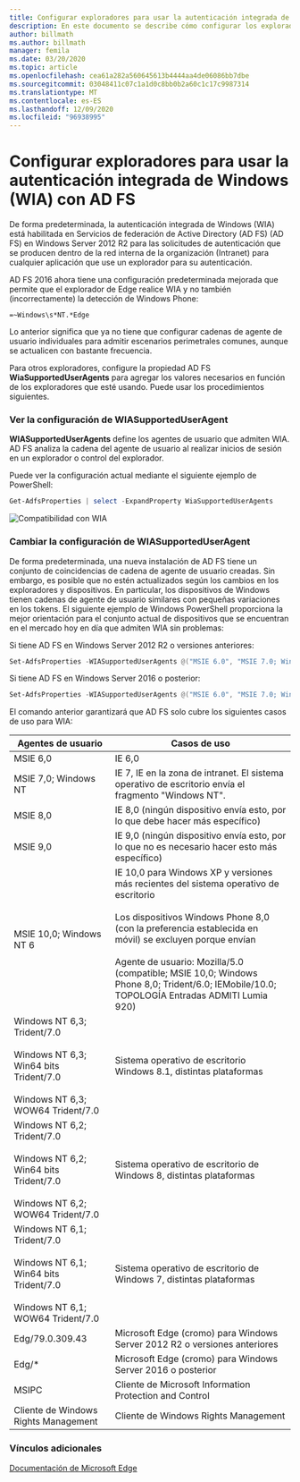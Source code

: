 ```yaml
---
title: Configurar exploradores para usar la autenticación integrada de Windows (WIA) con AD FS
description: En este documento se describe cómo configurar los exploradores para que usen WIA con AD FS
author: billmath
ms.author: billmath
manager: femila
ms.date: 03/20/2020
ms.topic: article
ms.openlocfilehash: cea61a282a560645613b4444aa4de06086bb7dbe
ms.sourcegitcommit: 03048411c07c1a1d0c8bb0b2a60c1c17c9987314
ms.translationtype: MT
ms.contentlocale: es-ES
ms.lasthandoff: 12/09/2020
ms.locfileid: "96938995"
---
```

# <a name="configure-browsers-to-use-windows-integrated-authentication-wia-with-ad-fs"></a>Configurar exploradores para usar la autenticación integrada de Windows (WIA) con AD FS

De forma predeterminada, la autenticación integrada de Windows (WIA) está habilitada en Servicios de federación de Active Directory (AD FS) (AD FS) en Windows Server 2012 R2 para las solicitudes de autenticación que se producen dentro de la red interna de la organización (Intranet) para cualquier aplicación que use un explorador para su autenticación.

AD FS 2016 ahora tiene una configuración predeterminada mejorada que permite que el explorador de Edge realice WIA y no también (incorrectamente) la detección de Windows Phone:

```
=~Windows\s*NT.*Edge
```

Lo anterior significa que ya no tiene que configurar cadenas de agente de usuario individuales para admitir escenarios perimetrales comunes, aunque se actualicen con bastante frecuencia.

Para otros exploradores, configure la propiedad AD FS **WiaSupportedUserAgents** para agregar los valores necesarios en función de los exploradores que esté usando.  Puede usar los procedimientos siguientes.

### <a name="view-wiasupporteduseragent-settings"></a>Ver la configuración de WIASupportedUserAgent

**WIASupportedUserAgents** define los agentes de usuario que admiten WIA. AD FS analiza la cadena del agente de usuario al realizar inicios de sesión en un explorador o control del explorador.

Puede ver la configuración actual mediante el siguiente ejemplo de PowerShell:

```powershell
Get-AdfsProperties | select -ExpandProperty WiaSupportedUserAgents
```

![Compatibilidad con WIA](../operations/media/Configure-AD-FS-Browser-WIA/wiasupport.png)

### <a name="change-wiasupporteduseragent-settings"></a>Cambiar la configuración de WIASupportedUserAgent
De forma predeterminada, una nueva instalación de AD FS tiene un conjunto de coincidencias de cadena de agente de usuario creadas. Sin embargo, es posible que no estén actualizados según los cambios en los exploradores y dispositivos. En particular, los dispositivos de Windows tienen cadenas de agente de usuario similares con pequeñas variaciones en los tokens. El siguiente ejemplo de Windows PowerShell proporciona la mejor orientación para el conjunto actual de dispositivos que se encuentran en el mercado hoy en día que admiten WIA sin problemas:

Si tiene AD FS en Windows Server 2012 R2 o versiones anteriores:

```powershell
Set-AdfsProperties -WIASupportedUserAgents @("MSIE 6.0", "MSIE 7.0; Windows NT", "MSIE 8.0", "MSIE 9.0", "MSIE 10.0; Windows NT 6", "Windows NT 6.3; Trident/7.0", "Windows NT 6.3; Win64; x64; Trident/7.0", "Windows NT 6.3; WOW64; Trident/7.0", "Windows NT 6.2; Trident/7.0", "Windows NT 6.2; Win64; x64; Trident/7.0", "Windows NT 6.2; WOW64; Trident/7.0", "Windows NT 6.1; Trident/7.0", "Windows NT 6.1; Win64; x64; Trident/7.0", "Windows NT 6.1; WOW64; Trident/7.0","Windows NT 10.0; WOW64; Trident/7.0","MSIPC", "Windows Rights Management Client", "Edg/","Edge/")
```

Si tiene AD FS en Windows Server 2016 o posterior:

```powershell
Set-AdfsProperties -WIASupportedUserAgents @("MSIE 6.0", "MSIE 7.0; Windows NT", "MSIE 8.0", "MSIE 9.0", "MSIE 10.0; Windows NT 6", "Windows NT 6.3; Trident/7.0", "Windows NT 6.3; Win64; x64; Trident/7.0", "Windows NT 6.3; WOW64; Trident/7.0", "Windows NT 6.2; Trident/7.0", "Windows NT 6.2; Win64; x64; Trident/7.0", "Windows NT 6.2; WOW64; Trident/7.0", "Windows NT 6.1; Trident/7.0", "Windows NT 6.1; Win64; x64; Trident/7.0", "Windows NT 6.1; WOW64; Trident/7.0","Windows NT 10.0; WOW64; Trident/7.0", "MSIPC", "Windows Rights Management Client", "=~Windows\s*NT.*Edg.*")
```

El comando anterior garantizará que AD FS solo cubre los siguientes casos de uso para WIA:

|Agentes de usuario|Casos de uso|
|-----|-----|
|MSIE 6,0|IE 6,0|
|MSIE 7,0; Windows NT|IE 7, IE en la zona de intranet. El sistema operativo de escritorio envía el fragmento "Windows NT".|
|MSIE 8,0|IE 8,0 (ningún dispositivo envía esto, por lo que debe hacer más específico)|
|MSIE 9,0|IE 9,0 (ningún dispositivo envía esto, por lo que no es necesario hacer esto más específico)|
|MSIE 10,0; Windows NT 6|IE 10,0 para Windows XP y versiones más recientes del sistema operativo de escritorio</br></br>Los dispositivos Windows Phone 8,0 (con la preferencia establecida en móvil) se excluyen porque envían</br></br>Agente de usuario: Mozilla/5.0 (compatible; MSIE 10,0; Windows Phone 8,0; Trident/6.0; IEMobile/10.0; TOPOLOGÍA Entradas ADMITI Lumia 920)|
|Windows NT 6,3; Trident/7.0</br></br>Windows NT 6,3; Win64 bits Trident/7.0</br></br>Windows NT 6,3; WOW64 Trident/7.0| Sistema operativo de escritorio Windows 8.1, distintas plataformas|
|Windows NT 6,2; Trident/7.0</br></br>Windows NT 6,2; Win64 bits Trident/7.0</br></br>Windows NT 6,2; WOW64 Trident/7.0|Sistema operativo de escritorio de Windows 8, distintas plataformas|
|Windows NT 6,1; Trident/7.0</br></br>Windows NT 6,1; Win64 bits Trident/7.0</br></br>Windows NT 6,1; WOW64 Trident/7.0|Sistema operativo de escritorio de Windows 7, distintas plataformas|
|Edg/79.0.309.43 | Microsoft Edge (cromo) para Windows Server 2012 R2 o versiones anteriores |
|Edg/*| Microsoft Edge (cromo) para Windows Server 2016 o posterior|
|MSIPC| Cliente de Microsoft Information Protection and Control|
|Cliente de Windows Rights Management|Cliente de Windows Rights Management|

### <a name="additional-links"></a>Vínculos adicionales

[Documentación de Microsoft Edge](/microsoft-edge/web-platform/user-agent-string)
